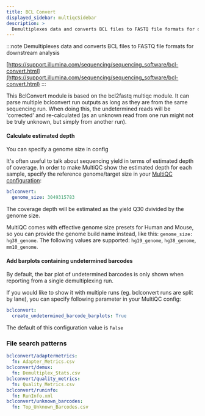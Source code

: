 ```yaml
---
title: BCL Convert
displayed_sidebar: multiqcSidebar
description: >
  Demultiplexes data and converts BCL files to FASTQ file formats for downstream analysis
---
```


<!--
~~~~~ DO NOT EDIT ~~~~~
This file is autogenerated from the MultiQC module python docstring.
Do not edit the markdown, it will be overwritten.

File path for the source of this content: multiqc/modules/bclconvert/bclconvert.py
~~~~~~~~~~~~~~~~~~~~~~~
-->

:::note
Demultiplexes data and converts BCL files to FASTQ file formats for downstream analysis

[https://support.illumina.com/sequencing/sequencing_software/bcl-convert.html](https://support.illumina.com/sequencing/sequencing_software/bcl-convert.html)
:::

This BclConvert module is based on the bcl2fastq multiqc module. It can parse multiple
bclconvert run outputs as long as they are from the same sequencing run. When doing this,
the undetermined reads will be 'corrected' and re-calculated (as an unknown read from
one run might not be truly unknown, but simply from another run).

#### Calculate estimated depth

You can specify a genome size in config

It's often useful to talk about sequencing yield in terms of estimated depth of coverage.
In order to make MultiQC show the estimated depth for each sample, specify the reference genome/target size in
your [MultiQC configuration](https://docs.seqera.io/multiqc/getting_started/config):

```yaml
bclconvert:
  genome_size: 3049315783
```

The coverage depth will be estimated as the yield Q30 dvivided by the genome size.

MultiQC comes with effective genome size presets for Human and Mouse, so you can
provide the genome build name instead, like this: `genome_size: hg38_genome`. The
following values are supported: `hg19_genome`, `hg38_genome`, `mm10_genome`.

#### Add barplots containing undetermined barcodes

By default, the bar plot of undetermined barcodes is only shown when reporting from a single demultiplexing run.

If you would like to show it with multiple runs (eg. bclconvert runs are split by lane),
you can specify following parameter in your MultiQC config:

```yaml
bclconvert:
  create_undetermined_barcode_barplots: True
```

The default of this configuration value is `False`

### File search patterns

```yaml
bclconvert/adaptermetrics:
  fn: Adapter_Metrics.csv
bclconvert/demux:
  fn: Demultiplex_Stats.csv
bclconvert/quality_metrics:
  fn: Quality_Metrics.csv
bclconvert/runinfo:
  fn: RunInfo.xml
bclconvert/unknown_barcodes:
  fn: Top_Unknown_Barcodes.csv
```
